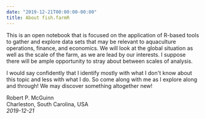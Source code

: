 ```yaml
---
date: "2019-12-21T00:00:00-00:00"
title: About fish.farmR
---
```


This is an open notebook that is focused on the application of R-based tools to gather and explore data sets that may be relevant to aquaculture operations, finance, and economics. We will look at the global situation as well as the scale of the farm, as we are lead by our interests.  I suppose there will be ample opportunity to stray about between scales of analysis. 

I would say confidently that I identify mostly with what I don't know about this topic and less with what I do. So come along with me as I explore along and through! We may discover something altogether new!


Robert P. McGuinn  
Charleston, South Carolina, USA   
*2019-12-21*



